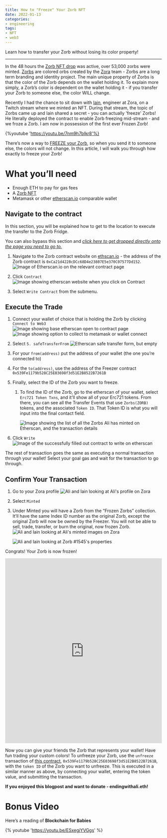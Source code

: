 ```yaml
---
title: How to "Freeze" Your Zorb NFT 
date: 2022-01-13
categories:
- engineering
tags:
- NFT
- web3
---
```


Learn how to transfer your Zorb without losing its color property! 

---

In the 48 hours the [Zorb NFT drop](http://zorb.dev) was active, over 53,000 zorbs were minted. [Zorbs](https://github.com/ourzora/zorb) are colored orbs created by the [Zora](https://zora.co/) team - Zorbs are a long term branding and identity project. The main unique property of Zorbs is that the color of the Zorb depends on the wallet holding it. To explain more simply, a Zorb’s color is dependent on the wallet holding it - if you transfer your Zorb to someone else, the color WILL change.

Recently I had the chance to sit down with [Iain](twitter.com/isiain), engineer at Zora, on a Twitch stream where we minted an NFT. During that stream, the topic of Zorbs came up and Iain shared a secret - you can actually 'freeze' Zorbs! He literally deployed the contract to enable Zorb freezing mid-stream - and we froze a Zorb. I am now in possession of the first ever Frozen Zorb!

{%youtube 'https://youtu.be/7nm9h7bIkr8'%}



There’s now a way to [FREEZE your Zorb](https://github.com/ourzora/zorb/tree/main/packages/zorb-fridge-contracts), so when you send it to someone else, the colors will not change. In this article, I will walk you through how exactly to freeze your Zorb! 

# What you’ll need

- Enough ETH to pay for gas fees
- A [Zorb NFT](http://zorb.dev)
- Metamask or other [etherscan.io](http://etherscan.io)  comparable wallet

## Navigate to the contract

In this section, you will be explained how to get to the location to execute the transfer to the Zorb Fridge. 

You can also bypass this section and *[click here to get dropped directly onto the page you need to go to.](https://etherscan.io/address/0xca21d4228cdcc68d4e23807e5e370c07577dd152#writeContract)* 

1. Navigate to the Zorb contract website on [ethscan.io](http://ethscan.io) - the address of the Zorb contract is `0xCa21d4228cDCc68D4e23807E5e370C07577Dd152`. 
	![Image of Etherscan.io on the relevant contract page](/assets/images/posts/2022-01-10/NFT-1.png)

2. Click `Contract`  
	![Image showing etherscan website when you click on Contract](/assets/images/posts/2022-01-10/NFT-2.png)

3. Select `Write Contract` from the submenu.


## Execute the Trade

1. Connect your wallet of choice that is holding the Zorb by clicking `Connect to Web3`
	![Image showing base etherscan open to contract page](/assets/images/posts/2022-01-10/NFT-3.png)
	![Image showing option to collect to metamask or wallet connect ](/assets/images/posts/2022-01-10/NFT-4.png)

2. Select `5. safeTransferFrom` 
    ![Etherscan safe transfer form, but empty](/assets/images/posts/2022-01-10/NFT-5.png)

3. For your `from(address)` put the address of your wallet (the one you’re connected to)

4. For the `to(address)`, use the address of the Freezer contract `0x539Fe1179b528C25E03698f3d51E2B8522B7261B`

5. Finally, select the ID of the Zorb you want to freeze.
    1. To find the ID of the Zorb, go to the etherscan of your wallet, select `Erc721 Token Txns`, and it’ll show all of your Erc721 tokens. From there, you can see all the Transfer Events that use `Zorbs(ZORB)` tokens, and the associated `Token ID`. That Token ID is what you will input into the final contact field. 
        
        ![Image showing the list of all the Zorbs Ali has minted on Etherscan, and the transaction details](/assets/images/posts/2022-01-10/NFT-6.png)
6. Click `Write`
    ![Image of the successfully filled out contract to write on etherscan](/assets/images/posts/2022-01-10/NFT-7.png)


The rest of transaction goes the same as executing a normal transaction through your wallet! Select your goal gas and wait for the transaction to go through. 

## Confirm Your Transaction

1. Go to your Zora profile
    ![Ali and Iain looking at Ali's profile on Zora](/assets/images/posts/2022-01-10/NFT-8.png)

2. Select `Minted`

3. Under Minted you will have a Zorb from the “Frozen Zorbs” collection. It’ll have the same Index ID number as the original Zorb, except the original Zorb will now be owned by the Freezer.  You will not be able to sell, trade, transfer, or burn the original, now frozen Zorb. 
    ![Ali and Iain looking at Ali's minted images on Zora](/assets/images/posts/2022-01-10/NFT-9.png)

    
    ![Ali and Iain looking at Zorb #1545's properties](/assets/images/posts/2022-01-10/NFT-10.png)


Congrats! Your Zorb is now frozen! 

<div style="width: 100%; max-width: 1240px; margin: 0 auto; position: relative;">
<style>
.nft-embed-wrapper > iframe {
width: 100%!important;
height:100%!important;
border: 0;
position: absolute;
top: 0;
left: 0;
}
</style>
<div class="nft-embed-wrapper" style="position: relative; width:100%; height:0; padding-bottom: calc(100% + 88px);"><iframe src="https://embed.zora.co/0x539Fe1179b528C25E03698f3d51E2B8522B7261B/1545?title=true&controls=false&loop=true&autoplay=true&market=false" width="100%" height="100%" scrolling="no" allowtransparency="true" allowfullscreen="true" sandbox="allow-pointer-lock allow-same-origin allow-scripts allow-popups"></iframe></div>
</div>

Now you can give your friends the Zorb that represents your wallet! Have fun trading your custom colors! To unfreeze your Zorb, use the `unfreeze` transaction of [this contract](https://etherscan.io/address/0x539Fe1179b528C25E03698f3d51E2B8522B7261B#writeContract), `0x539Fe1179b528C25E03698f3d51E2B8522B7261B`, with the `token ID` of the Zorb you want to unfreeze. This is executed in a similar manner as above, by connecting your wallet, entering the token value, and submitting the transaction. 

**If you enjoyed this blogpost and want to donate - endingwithali.eth!**

# Bonus Video

Here’s a reading of **Blockchain for Babies**

{% youtube 'https://youtu.be/ESxegjYVGgs' %}
